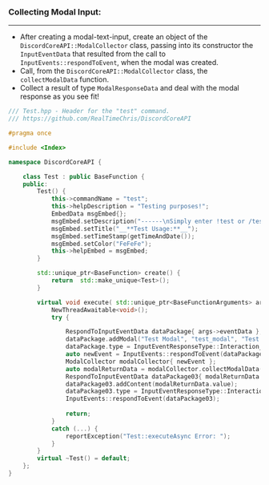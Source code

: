 
### **Collecting Modal Input:**
---
- After creating a modal-text-input, create an object of the `DiscordCoreAPI::ModalCollector` class, passing into its constructor the `InputEventData` that resulted from the call to `InputEvents::respondToEvent`, when the modal was created.
- Call, from the `DiscordCoreAPI::ModalCollector` class, the `collectModalData` function.
- Collect a result of type `ModalResponseData` and deal with the modal response as you see fit!
```cpp
/// Test.hpp - Header for the "test" command.
/// https://github.com/RealTimeChris/DiscordCoreAPI

#pragma once

#include <Index>

namespace DiscordCoreAPI {

	class Test : public BaseFunction {
	public:
		Test() {
			this->commandName = "test";
			this->helpDescription = "Testing purposes!";
			EmbedData msgEmbed{};
			msgEmbed.setDescription("------\nSimply enter !test or /test!\n------");
			msgEmbed.setTitle("__**Test Usage:**__");
			msgEmbed.setTimeStamp(getTimeAndDate());
			msgEmbed.setColor("FeFeFe");
			this->helpEmbed = msgEmbed;
		}

		std::unique_ptr<BaseFunction> create() {
			return  std::make_unique<Test>();
		}

		virtual void execute( std::unique_ptr<BaseFunctionArguments> args) {
			NewThreadAwaitable<void>();
			try {

				RespondToInputEventData dataPackage{ args->eventData };
				dataPackage.addModal("Test Modal", "test_modal", "Test Modal Small", "test_modal", true, 1, 46, TextInputStyle::Paragraph, "TEST MODAL", "TestModal");
				dataPackage.type = InputEventResponseType::Interaction_Response;
				auto newEvent = InputEvents::respondToEvent(dataPackage);
				ModalCollector modalCollector{ newEvent };
				auto modalReturnData = modalCollector.collectModalData(120000).get();
				RespondToInputEventData dataPackage03{ modalReturnData };
				dataPackage03.addContent(modalReturnData.value);
				dataPackage03.type = InputEventResponseType::Interaction_Response;
				InputEvents::respondToEvent(dataPackage03);
				
				return;
			}
			catch (...) {
				reportException("Test::executeAsync Error: ");
			}
		}
		virtual ~Test() = default;
	};
}

```

